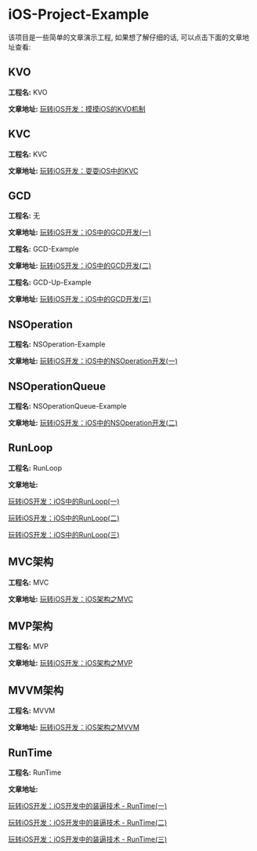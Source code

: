 # iOS-Project-Example

该项目是一些简单的文章演示工程, 如果想了解仔细的话, 可以点击下面的文章地址查看:



## KVO

**工程名:** KVO

**文章地址:** [玩转iOS开发：摸摸iOS的KVO机制](https://cainrun.github.io/15017747757478.html)



## KVC

**工程名:** KVC

**文章地址:** [玩转iOS开发：耍耍iOS中的KVC](https://cainrun.github.io/15018150668250.html)



## GCD

**工程名:** 无

**文章地址:** [玩转iOS开发：iOS中的GCD开发(一)](https://cainrun.github.io/15018603425788.html)

**工程名:** GCD-Example

**文章地址:** [玩转iOS开发：iOS中的GCD开发(二)](https://cainrun.github.io/15019074509183.html)

**工程名:** GCD-Up-Example

**文章地址:** [玩转iOS开发：iOS中的GCD开发(三)](https://cainrun.github.io/15019284409430.html)



## NSOperation

**工程名:** NSOperation-Example

**文章地址:** [玩转iOS开发：iOS中的NSOperation开发(一)](https://cainrun.github.io/15019481375874.html)



## NSOperationQueue

**工程名:** NSOperationQueue-Example

**文章地址:** [玩转iOS开发：iOS中的NSOperation开发(二)](https://cainrun.github.io/15019907895337.html)



## RunLoop

**工程名:** RunLoop

**文章地址:** 

[玩转iOS开发：iOS中的RunLoop(一)](https://cainrun.github.io/15021030830626.html)

[玩转iOS开发：iOS中的RunLoop(二)](https://cainrun.github.io/15023266738685.html)

[玩转iOS开发：iOS中的RunLoop(三)](https://cainrun.github.io/15024522528145.html)



## MVC架构

**工程名:** MVC

**文章地址:** [玩转iOS开发：iOS架构之MVC](https://cainrun.github.io/15026294535141.html)



## MVP架构

**工程名:** MVP

**文章地址:** [玩转iOS开发：iOS架构之MVP](https://cainrun.github.io/15027619777892.html)



## MVVM架构

**工程名:** MVVM

**文章地址:** [玩转iOS开发：iOS架构之MVVM](https://cainrun.github.io/15028047079567.html)



## RunTime

**工程名:** RunTime

**文章地址:**

[玩转iOS开发：iOS开发中的装逼技术 - RunTime(一)](https://cainrun.github.io/15033286127687.html)

[玩转iOS开发：iOS开发中的装逼技术 - RunTime(二)](https://cainrun.github.io/15034036545472.html)

[玩转iOS开发：iOS开发中的装逼技术 - RunTime(三)](https://cainrun.github.io/15034954202343.html)
